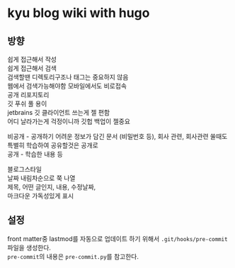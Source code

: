 
# kyu blog wiki with hugo



## 방향

쉽게 접근해서 작성   
쉽게 접근해서 검색   
검색할땐 디렉토리구조나 태그는 중요하지 않음   
웹에서 검색가능해야함 모바일에서도 비로접속   
공개 리포지토리   
깃 푸쉬 풀 용이   
jetbrains 깃 클라이언트 쓰는게 젤 편함   
어디 날라가는게 걱정이니까 깃헙 백업이 젤중요   

비공개 - 공개하기 어려운 정보가 담긴 문서 (비밀번호 등), 회사 관련, 회사관련 쑬때도 특별히 학습하여 공유할것은 공개로   
공개 - 학습한 내용 등   


블로그스타일   
날짜 내림차순으로 쭉 나열   
제목, 어떤 글인지, 내용, 수정날짜,   
마크다운 가독성있게 표시

## 설정

front matter중 lastmod를 자동으로 업데이트 하기 위해서 `.git/hooks/pre-commit`파일을 생성한다.   
`pre-commit`의 내용은 `pre-commit.py`를 참고한다. 